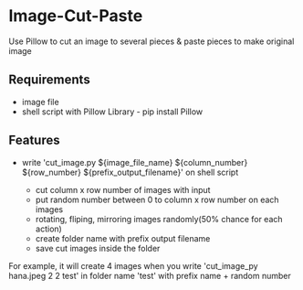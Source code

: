 # Image-Cut-Paste
Use Pillow to cut an image to several pieces &amp;  paste pieces to make original image

## Requirements

* image file
* shell script with Pillow Library - pip install Pillow

## Features

- write 'cut_image.py ${image_file_name} ${column_number}  ${row_number} ${prefix_output_filename}' on shell script

  - cut column x row number of images with input
  - put random number between 0 to column x row number on each images
  - rotating, fliping, mirroring images randomly(50% chance for each action)
  - create folder name with prefix output filename
  - save cut images inside the folder

For example, it will create 4 images when you write 'cut_image_py hana.jpeg 2 2 test' in folder name 'test' with prefix name + random number
